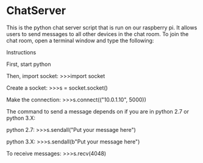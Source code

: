 # ChatServer
This is the python chat server script that is run on our raspberry pi.  It allows users to send messages to all other devices
in the chat room.  To join the chat room, open a terminal window and type the following:

Instructions

First, start python

Then, import socket:   >>>import socket

Create a socket:       >>>s = socket.socket()

Make the connection:   >>>s.connect(("10.0.1.10", 5000))

The command to send a message depends on if you are in python 2.7 or python 3.X:

python 2.7:    >>>s.sendall("Put your message here")

python 3.X:    >>>s.sendall(b"Put your message here")

To receive messages:    >>>s.recv(4048)
